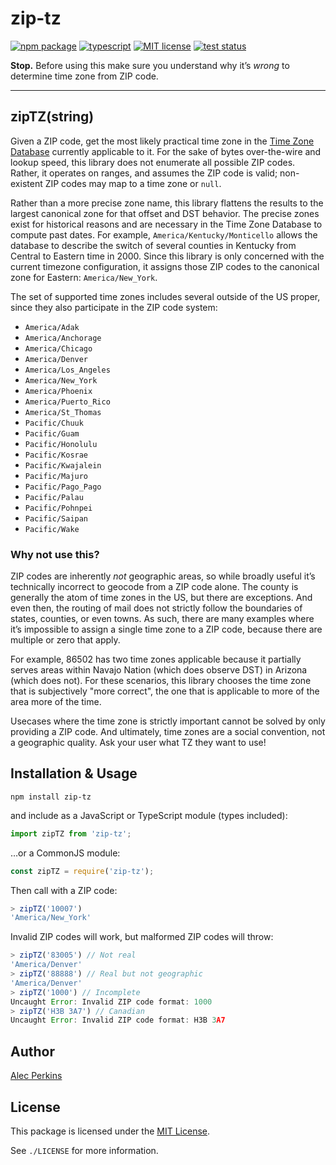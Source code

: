 
# zip-tz

[![npm package](https://img.shields.io/npm/v/zip-tz)](https://www.npmjs.com/package/zip-tz) [![typescript](https://img.shields.io/npm/types/zip-tz)](https://github.com/alecperkins/zip-tz) [![MIT license](https://img.shields.io/npm/l/zip-tz)](https://github.com/alecperkins/zip-tz/blob/main/LICENSE) [![test status](https://github.com/alecperkins/zip-tz/actions/workflows/test.yml/badge.svg)](https://github.com/alecperkins/zip-tz/actions/workflows/test.yml)

**Stop.** Before using this make sure you understand why it’s _wrong_ to determine time zone from ZIP code.

---

## zipTZ(string)

Given a ZIP code, get the most likely practical time zone in the [Time Zone Database](https://www.iana.org/time-zones) currently applicable to it. For the sake of bytes over-the-wire and lookup speed, this library does not enumerate all possible ZIP codes. Rather, it operates on ranges, and assumes the ZIP code is valid; non-existent ZIP codes may map to a time zone or `null`.

Rather than a more precise zone name, this library flattens the results to the largest canonical zone for that offset and DST behavior. The precise zones exist for historical reasons and are necessary in the Time Zone Database to compute past dates. For example, `America/Kentucky/Monticello` allows the database to describe the switch of several counties in Kentucky from Central to Eastern time in 2000. Since this library is only concerned with the current timezone configuration, it assigns those ZIP codes to the canonical zone for Eastern: `America/New_York`.

The set of supported time zones includes several outside of the US proper, since they also participate in the ZIP code system:

* `America/Adak`
* `America/Anchorage`
* `America/Chicago`
* `America/Denver`
* `America/Los_Angeles`
* `America/New_York`
* `America/Phoenix`
* `America/Puerto_Rico`
* `America/St_Thomas`
* `Pacific/Chuuk`
* `Pacific/Guam`
* `Pacific/Honolulu`
* `Pacific/Kosrae`
* `Pacific/Kwajalein`
* `Pacific/Majuro`
* `Pacific/Pago_Pago`
* `Pacific/Palau`
* `Pacific/Pohnpei`
* `Pacific/Saipan`
* `Pacific/Wake`


### Why not use this?

ZIP codes are inherently _not_ geographic areas, so while broadly useful it’s technically incorrect to geocode from a ZIP code alone. The county is generally the atom of time zones in the US, but there are exceptions. And even then, the routing of mail does not strictly follow the boundaries of states, counties, or even towns. As such, there are many examples where it’s impossible to assign a single time zone to a ZIP code, because there are multiple or zero that apply.

For example, 86502 has two time zones applicable because it partially serves areas within Navajo Nation (which does observe DST) in Arizona (which does not). For these scenarios, this library chooses the time zone that is subjectively "more correct", the one that is applicable to more of the area more of the time.

Usecases where the time zone is strictly important cannot be solved by only providing a ZIP code. And ultimately, time zones are a social convention, not a geographic quality. Ask your user what TZ they want to use!



## Installation & Usage

`npm install zip-tz`

and include as a JavaScript or TypeScript module (types included):

```typescript
import zipTZ from 'zip-tz';
```

…or a CommonJS module:

```javascript
const zipTZ = require('zip-tz');
```

Then call with a ZIP code:

```javascript
> zipTZ('10007')
'America/New_York'
```

Invalid ZIP codes will work, but malformed ZIP codes will throw:
```javascript
> zipTZ('83005') // Not real
'America/Denver'
> zipTZ('88888') // Real but not geographic
'America/Denver'
> zipTZ('1000') // Incomplete
Uncaught Error: Invalid ZIP code format: 1000
> zipTZ('H3B 3A7') // Canadian
Uncaught Error: Invalid ZIP code format: H3B 3A7
```



## Author

[Alec Perkins](https://alecperkins.net)


## License

This package is licensed under the [MIT License](https://opensource.org/licenses/MIT).

See `./LICENSE` for more information.
